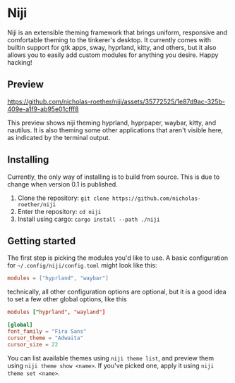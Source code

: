 # Niji

Niji is an extensible theming framework that brings uniform, responsive and comfortable theming
to the tinkerer's desktop. It currently comes with builtin support for gtk apps, sway, hyprland,
kitty, and others, but it also allows you to easily add custom modules for anything you desire.
Happy hacking!

## Preview

https://github.com/nicholas-roether/niji/assets/35772525/1e87d9ac-325b-409e-a1f9-ab95e01cfff8

This preview shows niji theming hyprland, hyprpaper, waybar, kitty, and nautilus. It is also theming
some other applications that aren't visible here, as indicated by the terminal output.

## Installing

Currently, the only way of installing is to build from source. This is due to change when version 0.1 is published.

1. Clone the repository: `git clone https://github.com/nicholas-roether/niji`
2. Enter the repository: `cd niji`
3. Install using cargo: `cargo install --path ./niji`

## Getting started

The first step is picking the modules you'd like to use. A basic configuration for `~/.config/niji/config.toml`
might look like this:

```toml
modules = ["hyprland", "waybar"]
```

technically, all other configuration options are optional, but it is a good idea to set
a few other global options, like this

```toml
modules ["hyprland", "wayland"]

[global]
font_family = "Fira Sans"
cursor_theme = "Adwaita"
cursor_size = 22
```

You can list available themes using `niji theme list`, and preview them using `niji theme show <name>`.
If you've picked one, apply it using `niji theme set <name>`.
